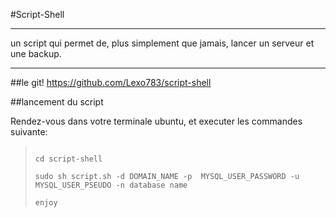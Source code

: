 #Script-Shell
***
un script qui permet de, plus simplement que jamais, lancer un serveur et une backup.
***

##le git!
https://github.com/Lexo783/script-shell

##lancement du script

Rendez-vous dans votre terminale ubuntu, et executer les commandes suivante:
>```sudo git clone https://github.com/Lexo783/script-shell.git
>
>cd script-shell
>
>sudo sh script.sh -d DOMAIN_NAME -p  MYSQL_USER_PASSWORD -u MYSQL_USER_PSEUDO -n database name
>
>enjoy
>```

